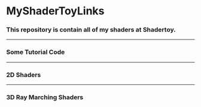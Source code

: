 # MyShaderToyLinks
<h3>This repository is contain all of my shaders at Shadertoy.</h3>
<hr>
<h3>Some Tutorial Code</h3>

<hr>
<h3>2D Shaders</h3>

<hr>
<h3>3D Ray Marching Shaders</h3>
